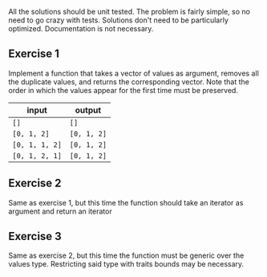 All the solutions should be unit tested. The problem is fairly simple,
so no need to go crazy with tests. Solutions don't need to be
particularly optimized. Documentation is not necessary.

## Exercise 1

Implement a function that takes a vector of values as argument,
removes all the duplicate values, and returns the corresponding
vector. Note that the order in which the values appear for the first
time must be preserved.

| input | output |
| ----- | ------ |
| `[]` | `[]` |
| `[0, 1, 2]` | `[0, 1, 2]` |
| `[0, 1, 1, 2]` | `[0, 1, 2]` |
| `[0, 1, 2, 1]` | `[0, 1, 2]` |

## Exercise 2

Same as exercise 1, but this time the function should take an iterator
as argument and return an iterator

## Exercise 3

Same as exercise 2, but this time the function must be generic over
the values type. Restricting said type with traits bounds may be
necessary.
